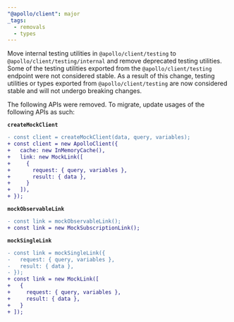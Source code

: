 ```yaml
---
"@apollo/client": major
_tags:
  - removals
  - types
---
```


Move internal testing utilities in `@apollo/client/testing` to `@apollo/client/testing/internal` and remove deprecated testing utilities. Some of the testing utilities exported from the `@apollo/client/testing` endpoint were not considered stable. As a result of this change, testing utilities or types exported from `@apollo/client/testing` are now considered stable and will not undergo breaking changes.

The following APIs were removed. To migrate, update usages of the following APIs as such:

**`createMockClient`**

```diff
- const client = createMockClient(data, query, variables);
+ const client = new ApolloClient({
+   cache: new InMemoryCache(),
+   link: new MockLink([
+     {
+       request: { query, variables },
+       result: { data },
+     }
+   ]),
+ });
```

**`mockObservableLink`**

```diff
- const link = mockObservableLink();
+ const link = new MockSubscriptionLink();
```

**`mockSingleLink`**

```diff
- const link = mockSingleLink({
-   request: { query, variables },
-   result: { data },
- });
+ const link = new MockLink([
+   {
+     request: { query, variables },
+     result: { data },
+   }
+ ]);
```
